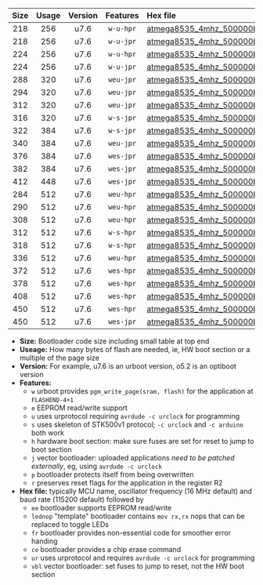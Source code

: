 |Size|Usage|Version|Features|Hex file|
|:-:|:-:|:-:|:-:|:--|
|218|256|u7.6|`w-u-hpr`|[atmega8535_4mhz_500000bps_ur.hex](https://raw.githubusercontent.com/stefanrueger/urboot/main/atmega8535_4mhz_500000bps_ur.hex)|
|218|256|u7.6|`w-u-jpr`|[atmega8535_4mhz_500000bps_ur_vbl.hex](https://raw.githubusercontent.com/stefanrueger/urboot/main/atmega8535_4mhz_500000bps_ur_vbl.hex)|
|224|256|u7.6|`w-u-hpr`|[atmega8535_4mhz_500000bps_lednop_ur.hex](https://raw.githubusercontent.com/stefanrueger/urboot/main/atmega8535_4mhz_500000bps_lednop_ur.hex)|
|224|256|u7.6|`w-u-jpr`|[atmega8535_4mhz_500000bps_lednop_ur_vbl.hex](https://raw.githubusercontent.com/stefanrueger/urboot/main/atmega8535_4mhz_500000bps_lednop_ur_vbl.hex)|
|288|320|u7.6|`weu-jpr`|[atmega8535_4mhz_500000bps_ee_ur_vbl.hex](https://raw.githubusercontent.com/stefanrueger/urboot/main/atmega8535_4mhz_500000bps_ee_ur_vbl.hex)|
|294|320|u7.6|`weu-jpr`|[atmega8535_4mhz_500000bps_ee_lednop_ur_vbl.hex](https://raw.githubusercontent.com/stefanrueger/urboot/main/atmega8535_4mhz_500000bps_ee_lednop_ur_vbl.hex)|
|312|320|u7.6|`weu-jpr`|[atmega8535_4mhz_500000bps_ee_lednop_fr_ur_vbl.hex](https://raw.githubusercontent.com/stefanrueger/urboot/main/atmega8535_4mhz_500000bps_ee_lednop_fr_ur_vbl.hex)|
|316|320|u7.6|`w-s-jpr`|[atmega8535_4mhz_500000bps_vbl.hex](https://raw.githubusercontent.com/stefanrueger/urboot/main/atmega8535_4mhz_500000bps_vbl.hex)|
|322|384|u7.6|`w-s-jpr`|[atmega8535_4mhz_500000bps_lednop_vbl.hex](https://raw.githubusercontent.com/stefanrueger/urboot/main/atmega8535_4mhz_500000bps_lednop_vbl.hex)|
|340|384|u7.6|`weu-jpr`|[atmega8535_4mhz_500000bps_ee_lednop_fr_ce_ur_vbl.hex](https://raw.githubusercontent.com/stefanrueger/urboot/main/atmega8535_4mhz_500000bps_ee_lednop_fr_ce_ur_vbl.hex)|
|376|384|u7.6|`wes-jpr`|[atmega8535_4mhz_500000bps_ee_vbl.hex](https://raw.githubusercontent.com/stefanrueger/urboot/main/atmega8535_4mhz_500000bps_ee_vbl.hex)|
|382|384|u7.6|`wes-jpr`|[atmega8535_4mhz_500000bps_ee_lednop_vbl.hex](https://raw.githubusercontent.com/stefanrueger/urboot/main/atmega8535_4mhz_500000bps_ee_lednop_vbl.hex)|
|412|448|u7.6|`wes-jpr`|[atmega8535_4mhz_500000bps_ee_lednop_fr_vbl.hex](https://raw.githubusercontent.com/stefanrueger/urboot/main/atmega8535_4mhz_500000bps_ee_lednop_fr_vbl.hex)|
|284|512|u7.6|`weu-hpr`|[atmega8535_4mhz_500000bps_ee_ur.hex](https://raw.githubusercontent.com/stefanrueger/urboot/main/atmega8535_4mhz_500000bps_ee_ur.hex)|
|290|512|u7.6|`weu-hpr`|[atmega8535_4mhz_500000bps_ee_lednop_ur.hex](https://raw.githubusercontent.com/stefanrueger/urboot/main/atmega8535_4mhz_500000bps_ee_lednop_ur.hex)|
|308|512|u7.6|`weu-hpr`|[atmega8535_4mhz_500000bps_ee_lednop_fr_ur.hex](https://raw.githubusercontent.com/stefanrueger/urboot/main/atmega8535_4mhz_500000bps_ee_lednop_fr_ur.hex)|
|312|512|u7.6|`w-s-hpr`|[atmega8535_4mhz_500000bps.hex](https://raw.githubusercontent.com/stefanrueger/urboot/main/atmega8535_4mhz_500000bps.hex)|
|318|512|u7.6|`w-s-hpr`|[atmega8535_4mhz_500000bps_lednop.hex](https://raw.githubusercontent.com/stefanrueger/urboot/main/atmega8535_4mhz_500000bps_lednop.hex)|
|336|512|u7.6|`weu-hpr`|[atmega8535_4mhz_500000bps_ee_lednop_fr_ce_ur.hex](https://raw.githubusercontent.com/stefanrueger/urboot/main/atmega8535_4mhz_500000bps_ee_lednop_fr_ce_ur.hex)|
|372|512|u7.6|`wes-hpr`|[atmega8535_4mhz_500000bps_ee.hex](https://raw.githubusercontent.com/stefanrueger/urboot/main/atmega8535_4mhz_500000bps_ee.hex)|
|378|512|u7.6|`wes-hpr`|[atmega8535_4mhz_500000bps_ee_lednop.hex](https://raw.githubusercontent.com/stefanrueger/urboot/main/atmega8535_4mhz_500000bps_ee_lednop.hex)|
|408|512|u7.6|`wes-hpr`|[atmega8535_4mhz_500000bps_ee_lednop_fr.hex](https://raw.githubusercontent.com/stefanrueger/urboot/main/atmega8535_4mhz_500000bps_ee_lednop_fr.hex)|
|450|512|u7.6|`wes-hpr`|[atmega8535_4mhz_500000bps_ee_lednop_fr_ce.hex](https://raw.githubusercontent.com/stefanrueger/urboot/main/atmega8535_4mhz_500000bps_ee_lednop_fr_ce.hex)|
|450|512|u7.6|`wes-jpr`|[atmega8535_4mhz_500000bps_ee_lednop_fr_ce_vbl.hex](https://raw.githubusercontent.com/stefanrueger/urboot/main/atmega8535_4mhz_500000bps_ee_lednop_fr_ce_vbl.hex)|

- **Size:** Bootloader code size including small table at top end
- **Useage:** How many bytes of flash are needed, ie, HW boot section or a multiple of the page size
- **Version:** For example, u7.6 is an urboot version, o5.2 is an optiboot version
- **Features:**
  + `w` urboot provides `pgm_write_page(sram, flash)` for the application at `FLASHEND-4+1`
  + `e` EEPROM read/write support
  + `u` uses urprotocol requiring `avrdude -c urclock` for programming
  + `s` uses skeleton of STK500v1 protocol; `-c urclock` and `-c arduino` both work
  + `h` hardware boot section: make sure fuses are set for reset to jump to boot section
  + `j` vector bootloader: uploaded applications *need to be patched externally*, eg, using `avrdude -c urclock`
  + `p` bootloader protects itself from being overwritten
  + `r` preserves reset flags for the application in the register R2
- **Hex file:** typically MCU name, oscillator frequency (16 MHz default) and baud rate (115200 default) followed by
  + `ee` bootloader supports EEPROM read/write
  + `lednop` "template" bootloader contains `mov rx,rx` nops that can be replaced to toggle LEDs
  + `fr` bootloader provides non-essential code for smoother error handing
  + `ce` bootloader provides a chip erase command
  + `ur` uses urprotocol and requires `avrdude -c urclock` for programming
  + `vbl` vector bootloader: set fuses to jump to reset, not the HW boot section
